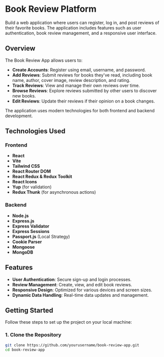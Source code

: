 # Book Review Platform

Build a web application where users can register, log in, and post reviews of their favorite books. The application includes features such as user authentication, book review management, and a responsive user interface.

## Overview

The Book Review App allows users to:

- **Create Accounts**: Register using email, username, and password.
- **Add Reviews**: Submit reviews for books they've read, including book name, author, cover image, review description, and rating.
- **Track Reviews**: View and manage their own reviews over time.
- **Browse Reviews**: Explore reviews submitted by other users to discover new books.
- **Edit Reviews**: Update their reviews if their opinion on a book changes.

The application uses modern technologies for both frontend and backend development.

## Technologies Used

### Frontend

- **React**
- **Vite**
- **Tailwind CSS**
- **React Router DOM**
- **React Redux & Redux Toolkit**
- **React Icons**
- **Yup** (for validation)
- **Redux Thunk** (for asynchronous actions)

### Backend

- **Node.js**
- **Express.js**
- **Express Validator**
- **Express Sessions**
- **Passport.js** (Local Strategy)
- **Cookie Parser**
- **Mongoose**
- **MongoDB**

## Features

- **User Authentication**: Secure sign-up and login processes.
- **Review Management**: Create, view, and edit book reviews.
- **Responsive Design**: Optimized for various devices and screen sizes.
- **Dynamic Data Handling**: Real-time data updates and management.

## Getting Started

Follow these steps to set up the project on your local machine:

### 1. Clone the Repository

```bash
git clone https://github.com/yourusername/book-review-app.git
cd book-review-app
